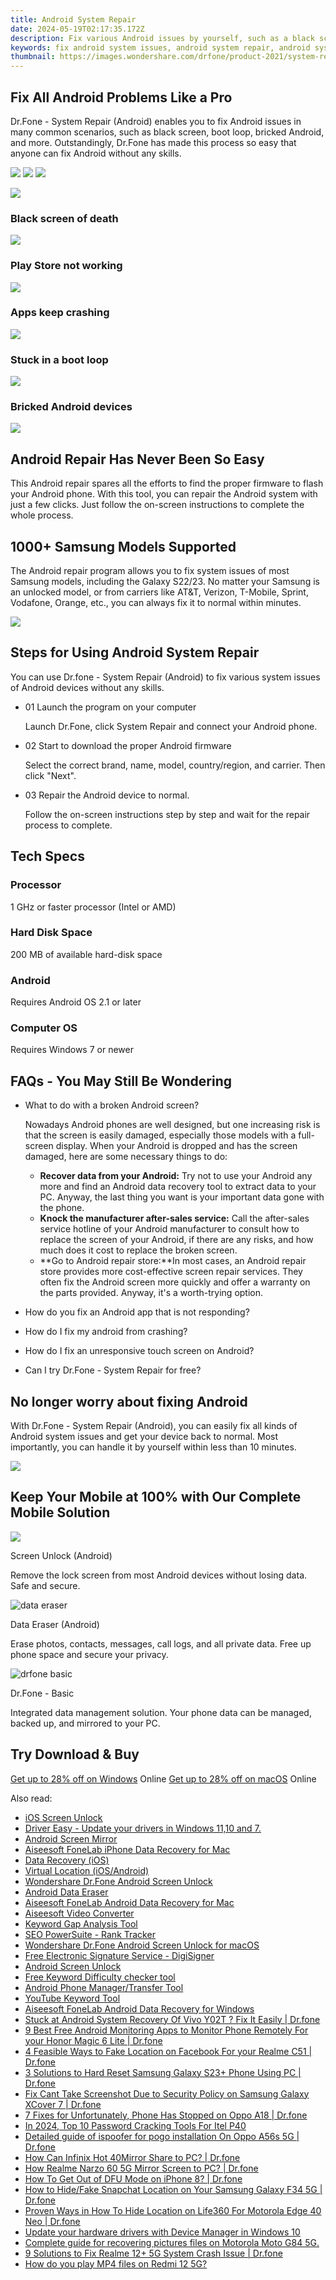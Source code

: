 ```yaml
---
title: Android System Repair
date: 2024-05-19T02:17:35.172Z
description: Fix various Android issues by yourself, such as a black screen of death, Play Store not working, OTA update failed, etc.
keywords: fix android system issues, android system repair, android system recovery, android system repair tool
thumbnail: https://images.wondershare.com/drfone/product-2021/system-repair/android-repair-banner.png
---
```


## Fix All Android Problems Like a Pro

Dr.Fone - System Repair (Android) enables you to fix Android issues in many common scenarios, such as black screen, boot loop, bricked Android, and more. Outstandingly, Dr.Fone has made this process so easy that anyone can fix Android without any skills.

![](https://images.wondershare.com/drfone/product-2021/screen/star.svg) ![](https://images.wondershare.com/drfone/product-2021/screen/star.svg) ![](https://images.wondershare.com/drfone/product-2021/screen/star.svg)

![](https://images.wondershare.com/drfone/product-2021/system-repair/android-problems-img1.png)

### Black screen of death

![](https://images.wondershare.com/drfone/product-2021/system-repair/android-problems-img2.png)

### Play Store not working

![](https://images.wondershare.com/drfone/product-2021/system-repair/android-problems-img3.png)

### Apps keep crashing

![](https://images.wondershare.com/drfone/product-2021/system-repair/android-problems-img4.png)

### Stuck in a boot loop

![](https://images.wondershare.com/drfone/product-2021/system-repair/android-problems-img5.png)

### Bricked Android devices

![](https://images.wondershare.com/drfone/product-2021/system-repair/system-repair-android-img1.png)

## Android Repair Has Never Been So Easy

This Android repair spares all the efforts to find the proper firmware to flash your Android phone. With this tool, you can repair the Android system with just a few clicks. Just follow the on-screen instructions to complete the whole process.

## 1000+ Samsung Models Supported

The Android repair program allows you to fix system issues of most Samsung models, including the Galaxy S22/23. No matter your Samsung is an unlocked model, or from carriers like AT&T, Verizon, T-Mobile, Sprint, Vodafone, Orange, etc., you can always fix it to normal within minutes.

![](https://images.wondershare.com/drfone/product-2021/system-repair/system-repair-android-img2.png)

## Steps for Using Android System Repair

You can use Dr.fone - System Repair (Android) to fix various system issues of Android devices without any skills.

- 01 Launch the program on your computer

    Launch Dr.Fone, click System Repair and connect your Android phone.

- 02 Start to download the proper Android firmware

    Select the correct brand, name, model, country/region, and carrier. Then click "Next".

- 03 Repair the Android device to normal.

    Follow the on-screen instructions step by step and wait for the repair process to complete.

## Tech Specs

### Processor

1 GHz or faster processor (Intel or AMD)

### Hard Disk Space

200 MB of available hard-disk space

### Android

Requires Android OS 2.1 or later

### Computer OS

Requires Windows 7 or newer

## FAQs - You May Still Be Wondering

- What to do with a broken Android screen?

    Nowadays Android phones are well designed, but one increasing risk is that the screen is easily damaged, especially those models with a full-screen display. When your Android is dropped and has the screen damaged, here are some necessary things to do:

  - **Recover data from your Android:** Try not to use your Android any more and find an Android data recovery tool to extract data to your PC. Anyway, the last thing you want is your important data gone with the phone.
  - **Knock the manufacturer after-sales service:** Call the after-sales service hotline of your Android manufacturer to consult how to replace the screen of your Android, if there are any risks, and how much does it cost to replace the broken screen.
  - **Go to Android repair store:**In most cases, an Android repair store provides more cost-effective screen repair services. They often fix the Android screen more quickly and offer a warranty on the parts provided. Anyway, it's a worth-trying option.

- How do you fix an Android app that is not responding?

- How do I fix my android from crashing?

- How do I fix an unresponsive touch screen on Android?

- Can I try Dr.Fone - System Repair for free?

## No longer worry about fixing Android

With Dr.Fone - System Repair (Android), you can easily fix all kinds of Android system issues and get your device back to normal. Most importantly, you can handle it by yourself within less than 10 minutes.

![](https://images.wondershare.com/drfone/product-2021/system-repair/system-repair-android-img3.png)

## Keep Your Mobile at 100% with Our Complete Mobile Solution

![](https://images.wondershare.com/drfone/product-2021/password/img_screen_unlock.svg)

Screen Unlock (Android)

Remove the lock screen from most Android devices without losing data. Safe and secure.

![data eraser](https://images.wondershare.com/drfone/product-2021/password/img_phone_manager.svg)

Data Eraser (Android)

Erase photos, contacts, messages, call logs, and all private data. Free up phone space and secure your privacy.

![drfone basic](https://images.wondershare.com/drfone/product-2021/password/img_phone_backup.svg)

Dr.Fone - Basic

Integrated data management solution. Your phone data can be managed, backed up, and mirrored to your PC.

## Try Download & Buy

[Get up to 28% off on Windows](https://secure.2checkout.com/order/cart.php?PRODS=18588033&QTY=1&AFFILIATE=108875&CART=1) Online
[Get up to 28% off on macOS](https://secure.2checkout.com/order/cart.php?PRODS=18588033&QTY=1&AFFILIATE=108875&CART=1) Online

<span class="atpl-alsoreadstyle">Also read:</span>
<div><ul>
<li><a href="https://tools.techidaily.com/wondershare/drfone/iphone-unlock/" ><u>iOS Screen Unlock </u></a></li>
<li><a href="https://tools.techidaily.com/drivereasy/download/" ><u>Driver Easy - Update your drivers in Windows 11,10 and 7.</u></a></li>
<li><a href="https://tools.techidaily.com/wondershare/drfone/android-screen-mirror/" ><u>Android Screen Mirror</u></a></li>
<li><a href="https://tools.techidaily.com/aiseesoft-iphone-data-recovery-for-mac/" ><u>Aiseesoft FoneLab iPhone Data Recovery for Mac</u></a></li>
<li><a href="https://tools.techidaily.com/wondershare/drfone/data-recovery-iphone/" ><u>Data Recovery (iOS)</u></a></li>
<li><a href="https://tools.techidaily.com/wondershare/drfone/virtual-location-changer/" ><u>Virtual Location (iOS/Android)</u></a></li>
<li><a href="https://tools.techidaily.com/wondershare-dr-fone-unlock-android-screen/" ><u>Wondershare Dr.Fone Android Screen Unlock</u></a></li>
<li><a href="https://tools.techidaily.com/wondershare/drfone/android-data-eraser/" ><u>Android Data Eraser</u></a></li>
<li><a href="https://tools.techidaily.com/aiseesoft-android-data-recovery-for-mac/" ><u>Aiseesoft FoneLab Android Data Recovery for Mac</u></a></li>
<li><a href="https://tools.techidaily.com/aiseesoft-total-video-converter/" ><u>Aiseesoft Video Converter</u></a></li>
<li><a href="https://tools.techidaily.com/link-assistant/keyword-research/keyword-gap/" ><u>Keyword Gap Analysis Tool</u></a></li>
<li><a href="https://tools.techidaily.com/link-assistant-rank-tracker/" ><u>SEO PowerSuite - Rank Tracker</u></a></li>
<li><a href="https://tools.techidaily.com/wondershare-dr-fone-unlock-android-screen-for-mac/" ><u>Wondershare Dr.Fone Android Screen Unlock for macOS</u></a></li>
<li><a href="https://tools.techidaily.com/digisigner/" ><u>Free Electronic Signature Service - DigiSigner</u></a></li>
<li><a href="https://tools.techidaily.com/wondershare/drfone/unlock-android-screen/" ><u>Android Screen Unlock</u></a></li>
<li><a href="https://tools.techidaily.com/link-assistant/keyword-research/keyword-difficulty-tool/" ><u>Free Keyword Difficulty checker tool</u></a></li>
<li><a href="https://tools.techidaily.com/wondershare/drfone/android-transfer/" ><u>Android Phone Manager/Transfer Tool</u></a></li>
<li><a href="https://tools.techidaily.com/link-assistant/keyword-research/youtube-keyword-tool/" ><u>YouTube Keyword Tool</u></a></li>
<li><a href="https://tools.techidaily.com/aiseesoft-android-data-recovery-for-win/" ><u>Aiseesoft FoneLab Android Data Recovery for Windows</u></a></li>
<li><a href="https://howto.techidaily.com/stuck-at-android-system-recovery-of-vivo-y02t-fix-it-easily-drfone-by-drfone-fix-android-problems-fix-android-problems/" ><u>Stuck at Android System Recovery Of Vivo Y02T ? Fix It Easily | Dr.fone</u></a></li>
<li><a href="https://android-location.techidaily.com/9-best-free-android-monitoring-apps-to-monitor-phone-remotely-for-your-honor-magic-6-lite-drfone-by-drfone-virtual/" ><u>9 Best Free Android Monitoring Apps to Monitor Phone Remotely For your Honor Magic 6 Lite | Dr.fone</u></a></li>
<li><a href="https://location-social.techidaily.com/4-feasible-ways-to-fake-location-on-facebook-for-your-realme-c51-drfone-by-drfone-virtual-android/" ><u>4 Feasible Ways to Fake Location on Facebook For your Realme C51 | Dr.fone</u></a></li>
<li><a href="https://phone-solutions.techidaily.com/3-solutions-to-hard-reset-samsung-galaxy-s23plus-phone-using-pc-drfone-by-drfone-reset-android-reset-android/" ><u>3 Solutions to Hard Reset Samsung Galaxy S23+ Phone Using PC | Dr.fone</u></a></li>
<li><a href="https://howto.techidaily.com/fix-cant-take-screenshot-due-to-security-policy-on-samsung-galaxy-xcover-7-drfone-by-drfone-fix-android-problems-fix-android-problems/" ><u>Fix Cant Take Screenshot Due to Security Policy on Samsung Galaxy XCover 7 | Dr.fone</u></a></li>
<li><a href="https://howto.techidaily.com/7-fixes-for-unfortunately-phone-has-stopped-on-oppo-a18-drfone-by-drfone-fix-android-problems-fix-android-problems/" ><u>7 Fixes for Unfortunately, Phone Has Stopped on Oppo A18 | Dr.fone</u></a></li>
<li><a href="https://unlock-android.techidaily.com/in-2024-top-10-password-cracking-tools-for-itel-p40-by-drfone-android/" ><u>In 2024, Top 10 Password Cracking Tools For Itel P40</u></a></li>
<li><a href="https://android-pokemon-go.techidaily.com/detailed-guide-of-ispoofer-for-pogo-installation-on-oppo-a56s-5g-drfone-by-drfone-virtual-android/" ><u>Detailed guide of ispoofer for pogo installation On Oppo A56s 5G | Dr.fone</u></a></li>
<li><a href="https://screen-mirror.techidaily.com/how-can-infinix-hot-40mirror-share-to-pc-drfone-by-drfone-android/" ><u>How Can Infinix Hot 40Mirror Share to PC? | Dr.fone</u></a></li>
<li><a href="https://screen-mirror.techidaily.com/how-realme-narzo-60-5g-mirror-screen-to-pc-drfone-by-drfone-android/" ><u>How Realme Narzo 60 5G Mirror Screen to PC? | Dr.fone</u></a></li>
<li><a href="https://blog-min.techidaily.com/how-to-get-out-of-dfu-mode-on-iphone-8-drfone-by-drfone-ios-system-repair-ios-system-repair/" ><u>How To Get Out of DFU Mode on iPhone 8? | Dr.fone</u></a></li>
<li><a href="https://location-social.techidaily.com/how-to-hidefake-snapchat-location-on-your-samsung-galaxy-f34-5g-drfone-by-drfone-virtual-android/" ><u>How to Hide/Fake Snapchat Location on Your Samsung Galaxy F34 5G | Dr.fone</u></a></li>
<li><a href="https://location-social.techidaily.com/proven-ways-in-how-to-hide-location-on-life360-for-motorola-edge-40-neo-drfone-by-drfone-virtual-android/" ><u>Proven Ways in How To Hide Location on Life360 For Motorola Edge 40 Neo | Dr.fone</u></a></li>
<li><a href="https://techidaily.com/update-your-hardware-drivers-with-device-manager-in-windows-10-by-drivereasy-guide/" ><u>Update your hardware drivers with Device Manager in Windows 10</u></a></li>
<li><a href="https://phone-solutions.techidaily.com/complete-guide-for-recovering-pictures-files-on-motorola-moto-g84-5g-by-fonelab-android-recover-pictures/" ><u>Complete guide for recovering pictures files on Motorola Moto G84 5G.</u></a></li>
<li><a href="https://howto.techidaily.com/9-solutions-to-fix-realme-12plus-5g-system-crash-issue-drfone-by-drfone-fix-android-problems-fix-android-problems/" ><u>9 Solutions to Fix Realme 12+ 5G System Crash Issue | Dr.fone</u></a></li>
<li><a href="https://phone-solutions.techidaily.com/how-do-you-play-mp4-files-on-redmi-12-5g-by-aiseesoft-video-converter-play-mp4-on-android/" ><u>How do you play MP4 files on Redmi 12 5G?</u></a></li>
</ul></div>

<ins class="adsbygoogle"
    style="display:block"
    data-ad-format="autorelaxed"
    data-ad-client="ca-pub-7571918770474297"
    data-ad-slot="1223367746"></ins>


